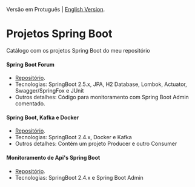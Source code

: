 Versão em Protuguês | [English Version](https://github.com/alex-girao/springboot-projects/blob/main/README-en.md).
# Projetos Spring Boot
Catálogo com os projetos Spring Boot do meu repositório

#### Spring Boot Forum
* [Repositório](https://github.com/alex-girao/forum).
* Tecnologias: SpringBoot 2.5.x, JPA, H2 Database, Lombok, Actuator, Swagger/SpringFox e JUnit
* Outros detalhes: Código para monitoramento com Spring Boot Admin comentado.

#### Spring Boot, Kafka e Docker
* [Repositório](https://github.com/alex-girao/springboot-kafka-docker).
* Tecnologias: SpringBoot 2.4.x, Docker e Kafka
* Outros detalhes: Contém um projeto Producer e outro Consumer

#### Monitoramento de Api's Spring Boot
* [Repositório](https://github.com/alex-girao/monitoramentoapispringboot).
* Tecnologias: SpringBoot 2.4.x e Spring Boot Admin
